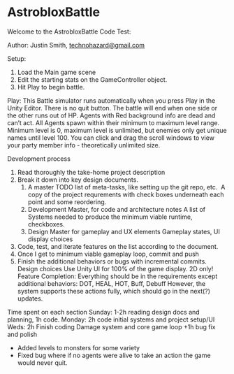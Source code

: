 # AstrobloxBattle

Welcome to the AstrobloxBattle Code Test:

Author: Justin Smith, technohazard@gmail.com

Setup:
1. Load the Main game scene
2. Edit the starting stats on the GameController object.
3. Hit Play to begin battle.

Play:
This Battle simulator runs automatically when you press Play in the Unity Editor.
There is no quit button.
The battle will end when one side or the other runs out of HP.
Agents with Red background info are dead and can’t act.
All Agents spawn within their minimum to maximum level range.
Minimum level is 0, maximum level is unlimited, but enemies only get unique names until level 100.
You can click and drag the scroll windows to view your party member info - theoretically unlimited size.

Development process
1. Read thoroughly the take-home project description
2. Break it down into key design documents.
    1. A master TODO list of meta-tasks, like setting up the git repo, etc.  A copy of the project requrements with check boxes underneath each point and some reordering.
    2. Development Master, for code and architecture notes A list of Systems needed to produce the minimum viable runtime, checkboxes.
    3. Design Master for gameplay and UX elements Gameplay states, UI display choices
3. Code, test, and iterate features on the list according to the document.
4. Once I get to minimum viable gameplay loop, commit and push
5. Finish the additional behaviors or bugs with incremental commits. 
Design choices 
Use Unity UI for 100% of the game display. 
2D only!
Feature Completion:
Everything should be in the requirements except additional behaviors:
DOT, HEAL, HOT, Buff, Debuff
However, the system supports these actions fully, which should go in the next(?) updates.

Time spent on each section
Sunday: 1-2h reading design docs and planning, 1h code.
Monday: 2h code initial systems and project setup/UI
Weds: 2h Finish coding Damage system and core game loop
+1h bug fix and polish
- Added levels to monsters for some variety
- Fixed bug where if no agents were alive to take an action the game would never quit.
